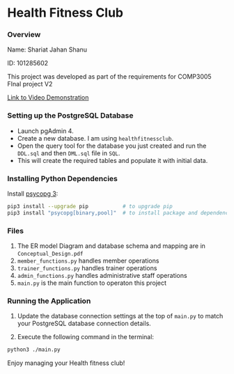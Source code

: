 
# Health Fitness Club

### Overview

Name: Shariat Jahan Shanu

ID: 101285602

This project was developed as part of the requirements for COMP3005 FInal project V2

[Link to Video Demonstration](https://youtu.be/zJ21vMrdo_s)

### Setting up the PostgreSQL Database

- Launch pgAdmin 4.
- Create a new database. I am using `healthfitnessclub`.
- Open the query tool for the database you just created and run the `DDL.sql` and then `DML.sql` file in `SQL`.
- This will create the required tables and populate it with initial data.


### Installing Python Dependencies

Install [psycopg 3](https://pypi.org/project/psycopg/):

```bash
pip3 install --upgrade pip           # to upgrade pip
pip3 install "psycopg[binary,pool]"  # to install package and dependencies
```
### Files

1. The ER model Diagram and database schema and mapping are in `Conceptual_Design.pdf`
2. `member_functions.py` handles member operations
3. `trainer_functions.py` handles trainer operations
4. `admin_functions.py` handles administrative staff operations
5. `main.py` is the main function to operaton this project


### Running the Application

1. Update the database connection settings at the top of `main.py` to match your PostgreSQL database connection details.

2. Execute the following command in the terminal:

```bash
python3 ./main.py
```

Enjoy managing your Health fitness club!
